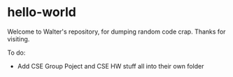 # hello-world
Welcome to Walter's repository, for dumping random code crap. Thanks for visiting. 

To do: 
* Add CSE Group Poject and CSE HW stuff all into their own folder 

